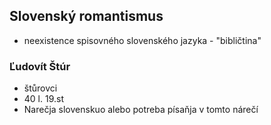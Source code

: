 ## Slovenský romantismus
- neexistence spisovného slovenského jazyka - "bibličtina"
### Ľudovít Štúr
- štůrovci
- 40 l. 19.st
- Narečja slovenskuo alebo potreba písaňja v tomto nárečí
